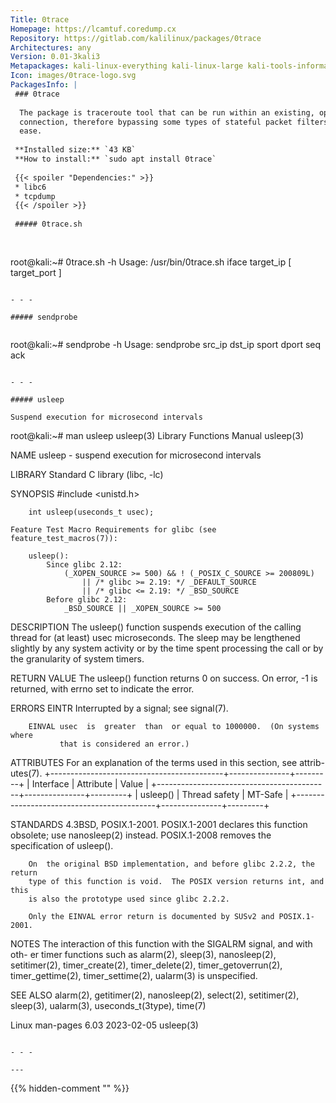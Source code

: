 ```yaml
---
Title: 0trace
Homepage: https://lcamtuf.coredump.cx
Repository: https://gitlab.com/kalilinux/packages/0trace
Architectures: any
Version: 0.01-3kali3
Metapackages: kali-linux-everything kali-linux-large kali-tools-information-gathering 
Icon: images/0trace-logo.svg
PackagesInfo: |
 ### 0trace
 
  The package is traceroute tool that can be run within an existing, open TCP
  connection, therefore bypassing some types of stateful packet filters with
  ease.
 
 **Installed size:** `43 KB`  
 **How to install:** `sudo apt install 0trace`  
 
 {{< spoiler "Dependencies:" >}}
 * libc6 
 * tcpdump
 {{< /spoiler >}}
 
 ##### 0trace.sh
 
 
 ```
 root@kali:~# 0trace.sh -h
 Usage: /usr/bin/0trace.sh iface target_ip [ target_port ]
 ```
 
 - - -
 
 ##### sendprobe
 
 
 ```
 root@kali:~# sendprobe -h
 Usage: sendprobe src_ip dst_ip sport dport seq ack
 ```
 
 - - -
 
 ##### usleep
 
 Suspend execution for microsecond intervals
 
 ```
 root@kali:~# man usleep
 usleep(3)                  Library Functions Manual                  usleep(3)
 
 NAME
        usleep - suspend execution for microsecond intervals
 
 LIBRARY
        Standard C library (libc, -lc)
 
 SYNOPSIS
        #include <unistd.h>
 
        int usleep(useconds_t usec);
 
    Feature Test Macro Requirements for glibc (see feature_test_macros(7)):
 
        usleep():
            Since glibc 2.12:
                (_XOPEN_SOURCE >= 500) && ! (_POSIX_C_SOURCE >= 200809L)
                    || /* glibc >= 2.19: */ _DEFAULT_SOURCE
                    || /* glibc <= 2.19: */ _BSD_SOURCE
            Before glibc 2.12:
                _BSD_SOURCE || _XOPEN_SOURCE >= 500
 
 DESCRIPTION
        The  usleep() function suspends execution of the calling thread for (at
        least) usec microseconds.  The sleep may be lengthened slightly by  any
        system  activity  or  by  the  time spent processing the call or by the
        granularity of system timers.
 
 RETURN VALUE
        The usleep() function returns 0 on success.  On error, -1 is  returned,
        with errno set to indicate the error.
 
 ERRORS
        EINTR  Interrupted by a signal; see signal(7).
 
        EINVAL usec  is  greater  than  or equal to 1000000.  (On systems where
               that is considered an error.)
 
 ATTRIBUTES
        For an explanation of the terms  used  in  this  section,  see  attrib-
        utes(7).
        +-------------------------------------------+---------------+---------+
        | Interface                                 | Attribute     | Value   |
        +-------------------------------------------+---------------+---------+
        | usleep()                                  | Thread safety | MT-Safe |
        +-------------------------------------------+---------------+---------+
 
 STANDARDS
        4.3BSD,  POSIX.1-2001.   POSIX.1-2001  declares this function obsolete;
        use nanosleep(2) instead.  POSIX.1-2008 removes  the  specification  of
        usleep().
 
        On  the original BSD implementation, and before glibc 2.2.2, the return
        type of this function is void.  The POSIX version returns int, and this
        is also the prototype used since glibc 2.2.2.
 
        Only the EINVAL error return is documented by SUSv2 and POSIX.1-2001.
 
 NOTES
        The interaction of this function with the SIGALRM signal, and with oth-
        er  timer  functions  such   as   alarm(2),   sleep(3),   nanosleep(2),
        setitimer(2),  timer_create(2),  timer_delete(2),  timer_getoverrun(2),
        timer_gettime(2), timer_settime(2), ualarm(3) is unspecified.
 
 SEE ALSO
        alarm(2),   getitimer(2),   nanosleep(2),   select(2),    setitimer(2),
        sleep(3), ualarm(3), useconds_t(3type), time(7)
 
 Linux man-pages 6.03              2023-02-05                         usleep(3)
 ```
 
 - - -
 
---
```

{{% hidden-comment "<!--Do not edit anything above this line-->" %}}
